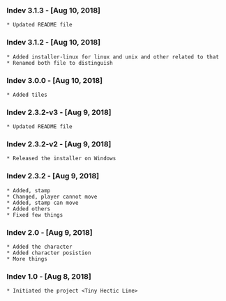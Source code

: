 ### Indev 3.1.3 - [Aug 10, 2018]
    * Updated README file

### Indev 3.1.2 - [Aug 10, 2018]
    * Added installer-linux for linux and unix and other related to that
    * Renamed both file to distinguish

### Indev 3.0.0 - [Aug 10, 2018]
    * Added tiles

### Indev 2.3.2-v3 - [Aug 9, 2018]
    * Updated README file

### Indev 2.3.2-v2 - [Aug 9, 2018]
    * Released the installer on Windows

### Indev 2.3.2 - [Aug 9, 2018]
    * Added, stamp
    * Changed, player cannot move
    * Added, stamp can move
    * Added others
    * Fixed few things

### Indev 2.0 - [Aug 9, 2018]
    * Added the character
    * Added character posistion
    * More things

### Indev 1.0 - [Aug 8, 2018]
    * Initiated the project <Tiny Hectic Line>
